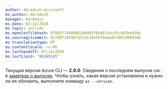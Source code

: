 ```yaml
---
author: dbradish-microsoft
ms.author: dbradish
manager: barbkess
ms.date: 07/14/2020
ms.topic: include
ms.openlocfilehash: 878d5f744480610e0b5f6b407a4c55cd42be918e
ms.sourcegitcommit: 857d0f19fd87d37d134efdf0dda0e7003260938b
ms.translationtype: HT
ms.contentlocale: ru-RU
ms.lasthandoff: 07/14/2020
ms.locfileid: "86385545"
---
```

Текущая версия Azure CLI — __2.9.0__. Сведения о последнем выпуске см. в [заметках о выпуске](../release-notes-azure-cli.md). Чтобы узнать, какая версия установлена и нужно ли ее обновить, выполните команду `az --version`.

